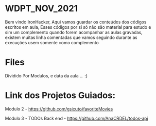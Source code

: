 # WDPT_NOV_2021

Bem vindo IronHacker, Aqui vamos guardar os conteúdos dos códigos escritos em aula,
Esses códigos por si só não são material para estudo e sim um complemento quando forem acompanhar as aulas gravadas, existem muitas linha comentadas que vamos seguindo durante as execuções usem somente como complemento


# Files

Dividido Por Modulos, e data da aula ... :)

# Link dos Projetos Guiados:

Modulo 2 - https://github.com/gsicuto/favoriteMovies

Modulo 3 - TODOs Back end - https://github.com/AnaCRDEL/todos-api